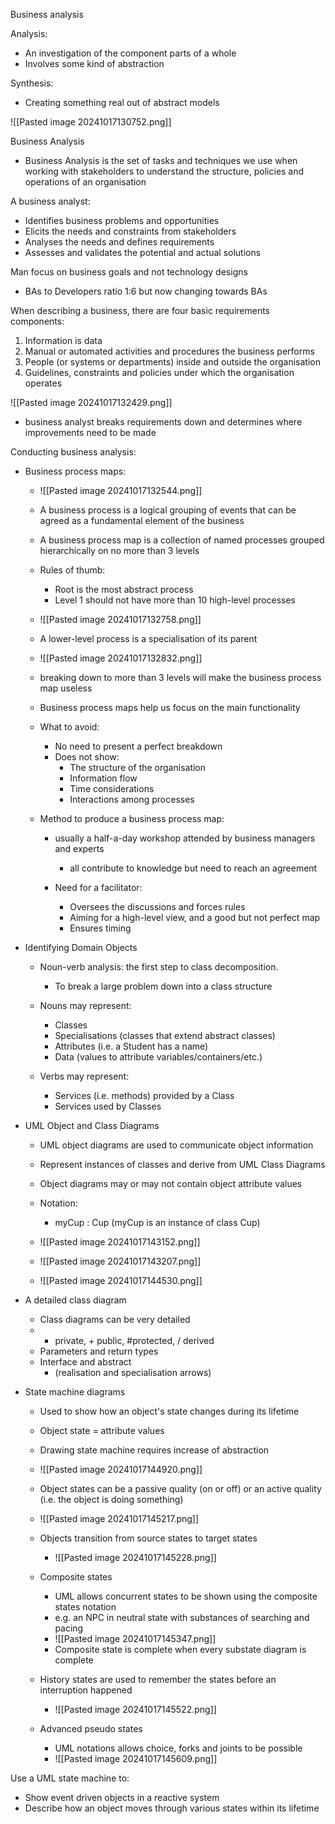 Business analysis

Analysis:
- An investigation of the component parts of a whole
- Involves some kind of abstraction

Synthesis:
- Creating something real out of abstract models

![[Pasted image 20241017130752.png]]

Business Analysis

- Business Analysis is the set of tasks and techniques we use when working with stakeholders to understand the structure, policies and operations of an organisation

A business analyst:
- Identifies business problems and opportunities
- Elicits the needs and constraints from stakeholders
- Analyses the needs and defines requirements
- Assesses and validates the potential and actual solutions


Man focus on business goals and not technology designs
- BAs to Developers ratio 1:6 but now changing towards BAs

When describing a business, there are four basic requirements components:
1) Information is data
2) Manual or automated activities and procedures the business performs
3) People (or systems or departments) inside and outside the organisation
4) Guidelines, constraints and policies under which the organisation operates

![[Pasted image 20241017132429.png]]

- business analyst breaks requirements down and determines where improvements need to be made


Conducting business analysis:

- Business process maps:
	- ![[Pasted image 20241017132544.png]]
	- A business process is a logical grouping of events that can be agreed as a fundamental element of the business

	- A business process map is a collection of named processes grouped hierarchically on no more than 3 levels
	- Rules of thumb:
		- Root is the most abstract process
		- Level 1 should not have more than 10 high-level processes

	- ![[Pasted image 20241017132758.png]]
	- A lower-level process is a specialisation of its parent

	- ![[Pasted image 20241017132832.png]]
	- breaking down to more than 3 levels will make the business process map useless 

	- Business process maps help us focus on the main functionality

	- What to avoid:
		- No need to present a perfect breakdown
		- Does not show:
			- The structure of the organisation
			- Information flow
			- Time considerations
			- Interactions among processes

	- Method to produce a business process map:
		- usually a half-a-day workshop attended by business managers and experts
			- all contribute to knowledge but need to reach an agreement

		- Need for a facilitator:
			- Oversees the discussions and forces rules
			- Aiming for a high-level view, and a good but not perfect map
			- Ensures timing


- Identifying Domain Objects
	- Noun-verb analysis: the first step to class decomposition.
		- To break a large problem down into a class structure

	- Nouns may represent:
		- Classes
		- Specialisations (classes that extend abstract classes)
		- Attributes (i.e. a Student has a name)
		- Data (values to attribute variables/containers/etc.)

	- Verbs may represent:
		- Services (i.e. methods) provided by a Class
		- Services used by Classes


- UML Object and Class Diagrams
	- UML object diagrams are used to communicate object information 
	- Represent instances of classes and derive from UML Class Diagrams
	- Object diagrams may or may not contain object attribute values

	- Notation: 
		- myCup : Cup (myCup is an instance of class Cup)

	- ![[Pasted image 20241017143152.png]]

	- ![[Pasted image 20241017143207.png]]

	- ![[Pasted image 20241017144530.png]]

- A detailed class diagram
	- Class diagrams can be very detailed
	- - private, + public, #protected, / derived
	- Parameters and return types
	- Interface and abstract  
		- (realisation and specialisation arrows)

- State machine diagrams
	- Used to show how an object's state changes during its lifetime
	- Object state = attribute values
	- Drawing state machine requires increase of abstraction

	- ![[Pasted image 20241017144920.png]]
	- Object states can be a passive quality (on or off) or an active quality (i.e. the object is doing something)
	- ![[Pasted image 20241017145217.png]]
	- Objects transition from source states to target states
		- ![[Pasted image 20241017145228.png]]

	- Composite states 
		- UML allows concurrent states to be shown using the composite states notation
		- e.g. an NPC in neutral state with substances of searching and pacing
		- ![[Pasted image 20241017145347.png]]
		- Composite state is complete when every substate diagram is complete

	- History states are used to remember the states before an interruption happened
		- ![[Pasted image 20241017145522.png]]
	- Advanced pseudo states
		- UML notations allows choice, forks and joints to be possible
		- ![[Pasted image 20241017145609.png]]


Use a UML state machine to:
- Show event driven objects in a reactive system
- Describe how an object moves through various states within its lifetime
